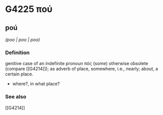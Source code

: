 # G4225 πού

## poú

_(poo | poo | poo)_

### Definition

genitive case of an indefinite pronoun πός (some) otherwise obsolete (compare [[G4214]]); as adverb of place, somewhere, i.e., nearly; about, a certain place.

- where?, in what place?

### See also

[[G4214]]

